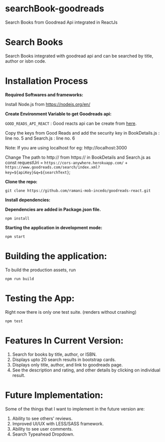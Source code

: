 # searchBook-goodreads
Search Books from Goodread Api integrated in ReactJs


# **Search Books**

Search Books integrated with goodread api and can be searched by title, author or isbn code.

# Installation Process

**Required Softwares and frameworks:** 

Install Node.js from https://nodejs.org/en/ 

**Create Environment Variable to get Goodreads api:**

`GOOD_READS_API_REACT` : Good reacts api can be create from  [here](https://www.goodreads.com/api/keys).

Copy the keys from Good Reads and add the security key in
BookDetails.js : line no. 5 
and
Search.js : line no. 6

Note: If you are using localhost for eg: http://localhost:3000

Change The path to http:// from https://
in BookDetails and Search.js as
const requestUri =
      `https://cors-anywhere.herokuapp.com/` +
      `https://www.goodreads.com/search/index.xml?key=${apiKey}&q=${searchText}`;


**Clone the repo:**

    git clone https://github.com/ramani-mob-incedo/goodreads-react.git

**Install dependencies:**

**Dependencies are added in Package.json file.**

    npm install

**Starting the application in development mode:**

    npm start

# Building the application:

To build the production assets, run

    npm run build

# Testing the App:

Right now there is only one test suite. (renders without crashing)

    npm test

# Features In Current Version:

1. Search for books by title, author, or ISBN.
2. Displays upto 20 search results in bootstrap cards.
3. Displays only title, author, and link to goodreads page.
4. See the description and rating, and other details by clicking on individual result.

# Future Implementation:

Some of the things that I want to implement in the future version are:

1. Ability to see others' reviews.
2. Improved UI/UX with LESS/SASS framework.
3. Ability to see user comments.
4. Search Typeahead Dropdown.


